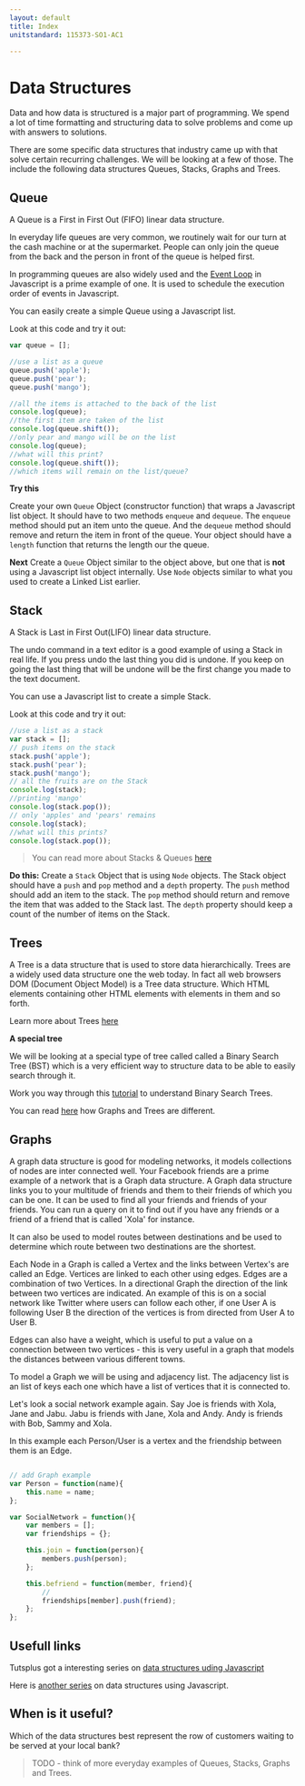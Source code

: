 ```yaml
---
layout: default
title: Index
unitstandard: 115373-SO1-AC1

---
```


# Data Structures

Data and how data is structured is a major part of programming. We spend a lot of time formatting and structuring data to solve problems and come up with answers to solutions.

There are some specific data structures that industry came up with that solve certain recurring challenges. We will be looking at a few of those. The include the following data structures Queues, Stacks, Graphs and Trees.

## Queue

A Queue is a First in First Out (FIFO) linear data structure.

In everyday life queues are very common, we routinely wait for our turn at the cash machine or at the supermarket. People can only join the queue from the back and the person in front of the queue is helped first.

In programming queues are also widely used and the [Event Loop](https://www.youtube.com/watch?v=8aGhZQkoFbQ) in Javascript is a prime example of one. It is used to schedule the execution order of events in Javascript.

You can easily create a simple Queue using a Javascript list.

Look at this code and try it out:

```javascript
var queue = [];

//use a list as a queue
queue.push('apple');
queue.push('pear');
queue.push('mango');

//all the items is attached to the back of the list
console.log(queue);
//the first item are taken of the list
console.log(queue.shift());
//only pear and mango will be on the list
console.log(queue);
//what will this print?
console.log(queue.shift());
//which items will remain on the list/queue?
```

**Try this**

Create your own `Queue` Object (constructor function) that wraps a Javascript list object. It should have to two methods `enqueue` and `dequeue`. The `enqueue` method should put an item unto the queue. And the `dequeue` method should remove and return the item in front of the queue. Your object should have a `length` function that returns the length our the queue.

**Next** Create a `Queue` Object similar to the object above, but one that is **not** using a Javascript list object internally. Use `Node` objects similar to what you used to create a Linked List earlier.

## Stack

A Stack is Last in First Out(LIFO) linear data structure.

The undo command in a text editor is a good example of using a Stack in real life. If you press undo the last thing you did is undone. If you keep on going the last thing that will be undone will be the first change you made to the text document.

You can use a Javascript list to create a simple Stack.

Look at this code and try it out:

```javascript
//use a list as a stack
var stack = [];
// push items on the stack
stack.push('apple');
stack.push('pear');
stack.push('mango');
// all the fruits are on the Stack
console.log(stack);
//printing 'mango'
console.log(stack.pop());
// only 'apples' and 'pears' remains
console.log(stack);
//what will this prints?
console.log(stack.pop());
```

> You can read more about Stacks & Queues [here](http://code.tutsplus.com/articles/data-structures-with-javascript-stack-and-queue--cms-23348)

**Do this:** Create a `Stack` Object that is using `Node` objects. The Stack object should have a `push` and `pop` method and a `depth` property. The `push` method should add an item to the stack. The `pop` method should return and remove the item that was added to the Stack last. The `depth` property should keep a count of the number of items on the Stack.

## Trees

A Tree is a data structure that is used to store data hierarchically. Trees are a widely used data structure one the web today. In fact all web browsers DOM (Document Object Model) is a Tree data structure. Which HTML elements containing other HTML elements with elements in them and so forth.

Learn more about Trees [here](https://www.youtube.com/watch?v=mFptHjTT3l8)

**A special tree**

We will be looking at a special type of tree called called a Binary Search Tree (BST) which is a very efficient way to structure data to be able to easily search through it.

Work you way through this [tutorial](http://bst.projectcodex.co) to understand Binary Search Trees.

You can read [here](http://freefeast.info/difference-between/difference-between-trees-and-graphs-trees-vs-graphs/) how Graphs and Trees are different.

## Graphs

A graph data structure is good for modeling networks, it models collections of nodes are inter connected well. Your Facebook friends are a prime example of a network that is a Graph data structure. A Graph data structure links you to your multitude of friends and them to their friends of which you can be one. It can be used to find all your friends and friends of your friends. You can run a query on it to find out if you have any friends or a friend of a friend that is called 'Xola' for instance.

It can also be used to model routes between destinations and be used to determine which route between two destinations are the shortest.

Each Node in a Graph is called a Vertex and the links between Vertex's are called an Edge. Vertices are linked to each other using edges. Edges are a combination of two Vertices. In a directional Graph the direction of the link between two vertices are indicated. An example of this is on a social network like Twitter where users can follow each other, if one User A is following User B the direction of the vertices is from directed from User A to User B.

Edges can also have a weight, which is useful to put a value on a connection between two vertices - this is very useful in a graph that models the distances between various different towns.

To model a Graph we will be using and adjacency list. The adjacency list is an list of keys each one which have a list of vertices that it is connected to.

Let's look a social network example again. Say Joe is friends with Xola, Jane and Jabu. Jabu is friends with Jane, Xola and Andy. Andy is friends with Bob, Sammy and Xola.

In this example each Person/User is a vertex and the friendship between them is an Edge.

```javascript

// add Graph example
var Person = function(name){
    this.name = name;
};

var SocialNetwork = function(){
    var members = [];
    var friendships = {};

    this.join = function(person){
        members.push(person);
    };

    this.befriend = function(member, friend){
        //    
        friendships[member].push(friend);
    };
};

```

## Usefull links

Tutsplus got a interesting series on [data structures uding Javascript](http://code.tutsplus.com/series/data-structures-in-javascript--cms-772)

Here is [another series](http://blog.benoitvallon.com/data-structures-in-javascript/data-structures-in-javascript/) on data structures using Javascript.

## When is it useful?

Which of the data structures best represent the row of customers waiting to be served at your local bank?

> TODO - think of more everyday examples of Queues, Stacks, Graphs and Trees.
